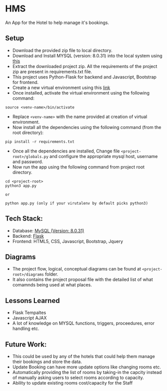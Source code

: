 # HMS

An App for the Hotel to help manage it's bookings.


## Setup

- Download the provided zip file to local directory.
- Download and Install MYSQL (version: 8.0.31) into the local system using [this][1]
- Extract the downloaded project zip. All the requirements of the project zip are present in requirements.txt file.
- This project uses Python-Flask for backend and Javascript, Bootstrap for frontend.
- Create a new virtual environment using this [link][2]
- Once installed, activate the virtual environment using the following command:
``` 
source <venv-name>/bin/activate
```
- Replace `<venv-name>` with the name provided at creation of virtual environment.
- Now install all the dependencies using the following command (from the root directory):
```
pip install -r requirements.txt
```
- Once all the dependencies are installed, Change file `<project-root>/globals.py` and configure the appropriate mysql host, username and password.
- Now run the app using the following command from project root directory.
```
cd <project-root>
python3 app.py

or 

python app.py (only if your virutalenv by default picks python3)
```




## Tech Stack:

- Database: [MySQL (Version: 8.0.31)][1]
- Backend: [Flask][3]
- Frontend: HTML5, CSS, Javascript, Bootstrap, Jquery


## Diagrams
- The project flow, logical, conceptual diagrams can be found at `<project-root>/diagrams` folder.
- It also contains the project proposal file with the detailed list of what comamnds being used at what places.


## Lessons Learned
- Flask Tempaltes
- Javascript AJAX
- A lot of knowledge on MYSQL functions, triggers, proceedures, error handling etc.


## Future Work:
- This could be used by any of the hotels that could help them manage their bookings and store the data.
- Update Booking can have more update options like changing rooms etc.
- Automatically providing the list of rooms by taking-in the capcity instead of manually asking users to select rooms according to capacity.
- Ability to update existing rooms cost/capacity for the Staff





[1]: https://dev.mysql.com/downloads/mysql/
[2]: https://docs.python.org/3/library/venv.html#creating-virtual-environments
[3]: https://flask.palletsprojects.com/en/2.2.x/installation/